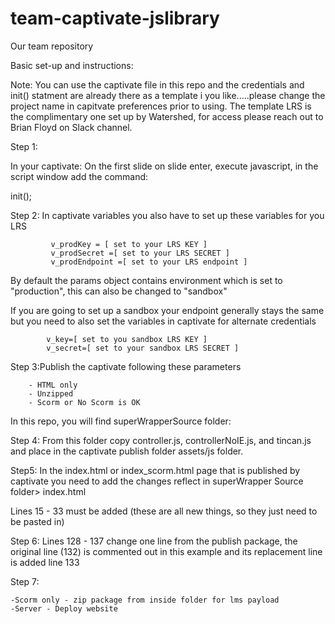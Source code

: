 # team-captivate-jslibrary
Our team repository

Basic set-up and instructions:

Note: You can use the captivate file in this repo and the credentials and init() statment are already there as a template i you like.....please change the project name in capitvate preferences prior to using.  The template LRS is the complimentary one set up by Watershed, for access please reach out to Brian Floyd on Slack channel.

Step 1:

In your captivate: On the first slide on slide enter, execute javascript, in the script window add the command:

init();

Step 2:
In captivate variables you also have to set up these variables for you LRS

             v_prodKey = [ set to your LRS KEY ]
             v_prodSecret =[ set to your LRS SECRET ]
             v_prodEndpoint =[ set to your LRS endpoint ]
             
By default the params object contains environment which is set to "production", this can also be changed to "sandbox"

If you are going to set up a sandbox your endpoint generally stays the same but you need to also set the variables in captivate for alternate credentials
        
            v_key=[ set to you sandbox LRS KEY ] 
            v_secret=[ set to your sandbox LRS SECRET ]


Step 3:Publish the captivate following these parameters

        - HTML only
        - Unzipped
        - Scorm or No Scorm is OK
        
In this repo, you will find superWrapperSource folder:

Step 4:
From this folder copy controller.js, controllerNoIE.js, and tincan.js and place in the captivate publish folder assets/js folder.

Step5:
In the index.html or index_scorm.html page that is published by captivate you need to add the changes reflect in superWrapper Source folder> index.html

Lines 15 - 33 must be added (these are all new things, so they just need to be pasted in)

Step 6:
Lines 128 - 137 change one line from the publish package, the original line (132) is commented out in this example and its replacement line is added line 133

Step 7:

    -Scorm only - zip package from inside folder for lms payload
    -Server - Deploy website





